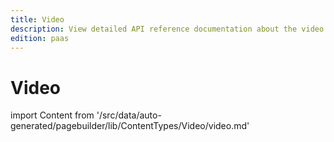 ```yaml
---
title: Video
description: View detailed API reference documentation about the video content type of the Page Builder component for PWA Studio storefront projects.
edition: paas
---
```


# Video

<!--
The reference doc content is generated automatically from the source code.
To update this section, update the doc blocks in the source code
-->

import Content from '/src/data/auto-generated/pagebuilder/lib/ContentTypes/Video/video.md'

<Content />

